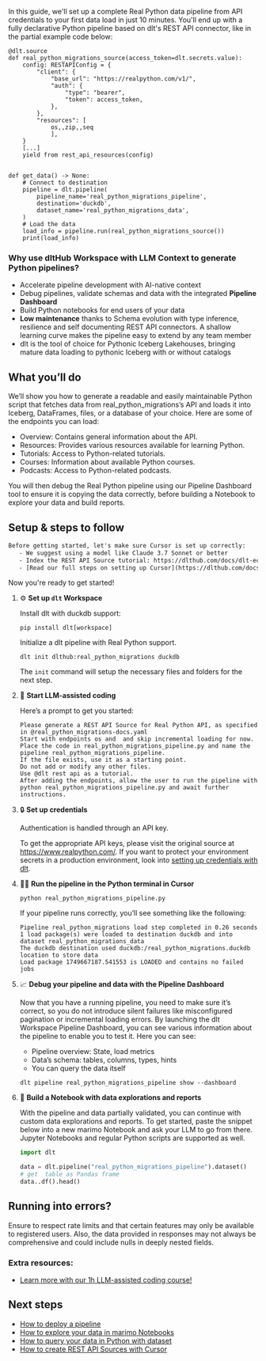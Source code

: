 In this guide, we'll set up a complete Real Python data pipeline from API credentials to your first data load in just 10 minutes. You'll end up with a fully declarative Python pipeline based on dlt's REST API connector, like in the partial example code below:

```python-outcome
@dlt.source
def real_python_migrations_source(access_token=dlt.secrets.value):
    config: RESTAPIConfig = {
        "client": {
            "base_url": "https://realpython.com/v1/",
            "auth": {
                "type": "bearer",
                "token": access_token,
            },
        },
        "resources": [
            os,,zip,,seq
            ],
    }
    [...]
    yield from rest_api_resources(config)


def get_data() -> None:
    # Connect to destination
    pipeline = dlt.pipeline(
        pipeline_name='real_python_migrations_pipeline',
        destination='duckdb',
        dataset_name='real_python_migrations_data', 
    )
    # Load the data
    load_info = pipeline.run(real_python_migrations_source())
    print(load_info) 
```

### Why use dltHub Workspace with LLM Context to generate Python pipelines?

- Accelerate pipeline development with AI-native context
- Debug pipelines, validate schemas and data with the integrated **Pipeline Dashboard**
- Build Python notebooks for end users of your data
- **Low maintenance** thanks to Schema evolution with type inference, resilience and self documenting REST API connectors. A shallow learning curve makes the pipeline easy to extend by any team member
- dlt is the tool of choice for Pythonic Iceberg Lakehouses, bringing mature data loading to pythonic Iceberg with or without catalogs

## What you’ll do

We’ll show you how to generate a readable and easily maintainable Python script that fetches data from real_python_migrations’s API and loads it into Iceberg, DataFrames, files, or a database of your choice. Here are some of the endpoints you can load:

- Overview: Contains general information about the API.
- Resources: Provides various resources available for learning Python.
- Tutorials: Access to Python-related tutorials.
- Courses: Information about available Python courses.
- Podcasts: Access to Python-related podcasts.

You will then debug the Real Python pipeline using our Pipeline Dashboard tool to ensure it is copying the data correctly, before building a Notebook to explore your data and build reports.

## Setup & steps to follow

```default
Before getting started, let's make sure Cursor is set up correctly:
   - We suggest using a model like Claude 3.7 Sonnet or better
   - Index the REST API Source tutorial: https://dlthub.com/docs/dlt-ecosystem/verified-sources/rest_api/ and add it to context as **@dlt rest api**
   - [Read our full steps on setting up Cursor](https://dlthub.com/docs/dlt-ecosystem/llm-tooling/cursor-restapi#23-configuring-cursor-with-documentation)
```

Now you're ready to get started!

1. ⚙️ **Set up `dlt` Workspace**
    
    Install dlt with duckdb support:
    ```shell
    pip install dlt[workspace]
    ```

    Initialize a dlt pipeline with Real Python support.
    ```shell
    dlt init dlthub:real_python_migrations duckdb
    ```

    The `init` command will setup the necessary files and folders for the next step.
    
2. 🤠 **Start LLM-assisted coding**
    
    Here’s a prompt to get you started:
    
    ```prompt
    Please generate a REST API Source for Real Python API, as specified in @real_python_migrations-docs.yaml 
    Start with endpoints os and  and skip incremental loading for now. 
    Place the code in real_python_migrations_pipeline.py and name the pipeline real_python_migrations_pipeline. 
    If the file exists, use it as a starting point. 
    Do not add or modify any other files. 
    Use @dlt rest api as a tutorial. 
    After adding the endpoints, allow the user to run the pipeline with python real_python_migrations_pipeline.py and await further instructions.
    ```

    
3. 🔒 **Set up credentials** 
    
    Authentication is handled through an API key.
    
    To get the appropriate API keys, please visit the original source at https://www.realpython.com/.
    If you want to protect your environment secrets in a production environment, look into [setting up credentials with dlt](https://dlthub.com/docs/walkthroughs/add_credentials).
    
4. 🏃‍♀️ **Run the pipeline in the Python terminal in Cursor**
    
    ```shell
    python real_python_migrations_pipeline.py
    ```
    
    If your pipeline runs correctly, you’ll see something like the following:
    
    ```shell
    Pipeline real_python_migrations load step completed in 0.26 seconds
    1 load package(s) were loaded to destination duckdb and into dataset real_python_migrations_data
    The duckdb destination used duckdb:/real_python_migrations.duckdb location to store data
    Load package 1749667187.541553 is LOADED and contains no failed jobs
    ```
    
5. 📈 **Debug your pipeline and data with the Pipeline Dashboard**

    Now that you have a running pipeline, you need to make sure it’s correct, so you do not introduce silent failures like misconfigured pagination or incremental loading errors. By launching the dlt Workspace Pipeline Dashboard, you can see various information about the pipeline to enable you to test it. Here you can see:
    - Pipeline overview: State, load metrics
    - Data’s schema: tables, columns, types, hints
    - You can query the data itself
    
    ```shell
    dlt pipeline real_python_migrations_pipeline show --dashboard
    ```
    
6. 🐍 **Build a Notebook with data explorations and reports**

    With the pipeline and data partially validated, you can continue with custom data explorations and reports. To get started, paste the snippet below into a new marimo Notebook and ask your LLM to go from there. Jupyter Notebooks and regular Python scripts are supported as well.

    
    ```python
    import dlt

   data = dlt.pipeline("real_python_migrations_pipeline").dataset()
   # get  table as Pandas frame
   data..df().head()
    ```

## Running into errors?

Ensure to respect rate limits and that certain features may only be available to registered users. Also, the data provided in responses may not always be comprehensive and could include nulls in deeply nested fields.

### Extra resources:

- [Learn more with our 1h LLM-assisted coding course!](https://www.youtube.com/watch?v=GGid70rnJuM)

## Next steps

- [How to deploy a pipeline](https://dlthub.com/docs/walkthroughs/deploy-a-pipeline)
- [How to explore your data in marimo Notebooks](https://dlthub.com/docs/general-usage/dataset-access/marimo)
- [How to query your data in Python with dataset](https://dlthub.com/docs/general-usage/dataset-access/dataset)
- [How to create REST API Sources with Cursor](https://dlthub.com/docs/dlt-ecosystem/llm-tooling/cursor-restapi)